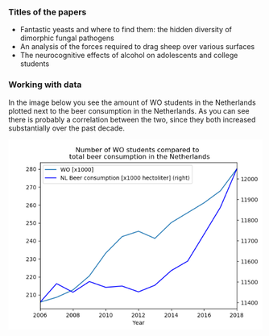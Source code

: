 ### Titles of the papers
- Fantastic yeasts and where to find them: the hidden diversity of dimorphic fungal pathogens
- An analysis of the forces required to drag sheep over various surfaces
- The neurocognitive effects of alcohol on adolescents and college students

### Working with data
In the image below you see the amount of WO students in the Netherlands plotted next to the beer consumption in the Netherlands.
As you can see there is probably a correlation between the two, since they both increased substantially over the past decade.

![](https://github.com/sannedonker/CS_Assignment/blob/master/plot_beerconsumption.png) 
